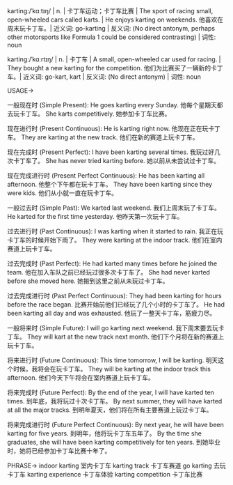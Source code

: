 karting:/ˈkɑːtɪŋ/ | n. | 卡丁车运动；卡丁车比赛 | The sport of racing small, open-wheeled cars called karts. |  He enjoys karting on weekends. 他喜欢在周末玩卡丁车。| 近义词: go-karting | 反义词:  (No direct antonym, perhaps other motorsports like Formula 1 could be considered contrasting) | 词性: noun

karting:/ˈkɑːrtɪŋ/ | n. | 卡丁车 | A small, open-wheeled car used for racing. | They bought a new karting for the competition. 他们为比赛买了一辆新的卡丁车。| 近义词: go-kart, kart | 反义词: (No direct antonym) | 词性: noun


USAGE->

一般现在时 (Simple Present):
He goes karting every Sunday.  他每个星期天都去玩卡丁车。
She karts competitively. 她参加卡丁车比赛。


现在进行时 (Present Continuous):
He is karting right now. 他现在正在玩卡丁车。
They are karting at the new track. 他们在新的赛道上玩卡丁车。


现在完成时 (Present Perfect):
I have been karting several times. 我玩过好几次卡丁车了。
She has never tried karting before. 她以前从未尝试过卡丁车。


现在完成进行时 (Present Perfect Continuous):
He has been karting all afternoon. 他整个下午都在玩卡丁车。
They have been karting since they were kids.  他们从小就一直在玩卡丁车。


一般过去时 (Simple Past):
We karted last weekend.  我们上周末玩了卡丁车。
He karted for the first time yesterday. 他昨天第一次玩卡丁车。


过去进行时 (Past Continuous):
I was karting when it started to rain.  我正在玩卡丁车的时候开始下雨了。
They were karting at the indoor track. 他们在室内赛道上玩卡丁车。


过去完成时 (Past Perfect):
He had karted many times before he joined the team.  他在加入车队之前已经玩过很多次卡丁车了。
She had never karted before she moved here.  她搬到这里之前从未玩过卡丁车。


过去完成进行时 (Past Perfect Continuous):
They had been karting for hours before the race began. 比赛开始前他们已经玩了几个小时的卡丁车了。
He had been karting all day and was exhausted. 他玩了一整天卡丁车，筋疲力尽。


一般将来时 (Simple Future):
I will go karting next weekend. 我下周末要去玩卡丁车。
They will kart at the new track next month. 他们下个月将在新的赛道上玩卡丁车。


将来进行时 (Future Continuous):
This time tomorrow, I will be karting. 明天这个时候，我将会在玩卡丁车。
They will be karting at the indoor track this afternoon. 他们今天下午将会在室内赛道上玩卡丁车。


将来完成时 (Future Perfect):
By the end of the year, I will have karted ten times. 到年底，我将玩过十次卡丁车。
By next summer, they will have karted at all the major tracks. 到明年夏天，他们将在所有主要赛道上玩过卡丁车。


将来完成进行时 (Future Perfect Continuous):
By next year, he will have been karting for five years. 到明年，他将玩卡丁车五年了。
By the time she graduates, she will have been karting competitively for ten years. 到她毕业时，她将已经参加卡丁车比赛十年了。


PHRASE->
indoor karting  室内卡丁车
karting track 卡丁车赛道
go karting 去玩卡丁车
karting experience 卡丁车体验
karting competition 卡丁车比赛
